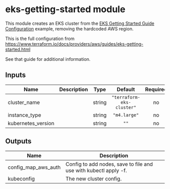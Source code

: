 # eks-getting-started module

This module creates an EKS cluster from the [EKS Getting Started Guide Configuration](https://github.com/terraform-providers/terraform-provider-aws/tree/master/examples/eks-getting-started) example, removing the hardcoded AWS region.

This is the full configuration from <https://www.terraform.io/docs/providers/aws/guides/eks-getting-started.html>

See that guide for additional information.


<!-- BEGINNING OF PRE-COMMIT-TERRAFORM DOCS HOOK -->
## Inputs

| Name | Description | Type | Default | Required |
|------|-------------|:----:|:-----:|:-----:|
| cluster\_name |  | string | `"terraform-eks-cluster"` | no |
| instance\_type |  | string | `"m4.large"` | no |
| kubernetes\_version |  | string | `""` | no |

## Outputs

| Name | Description |
|------|-------------|
| config\_map\_aws\_auth | Config to add nodes, save to file and use with kubectl apply -f. |
| kubeconfig | The new cluster config. |

<!-- END OF PRE-COMMIT-TERRAFORM DOCS HOOK -->
